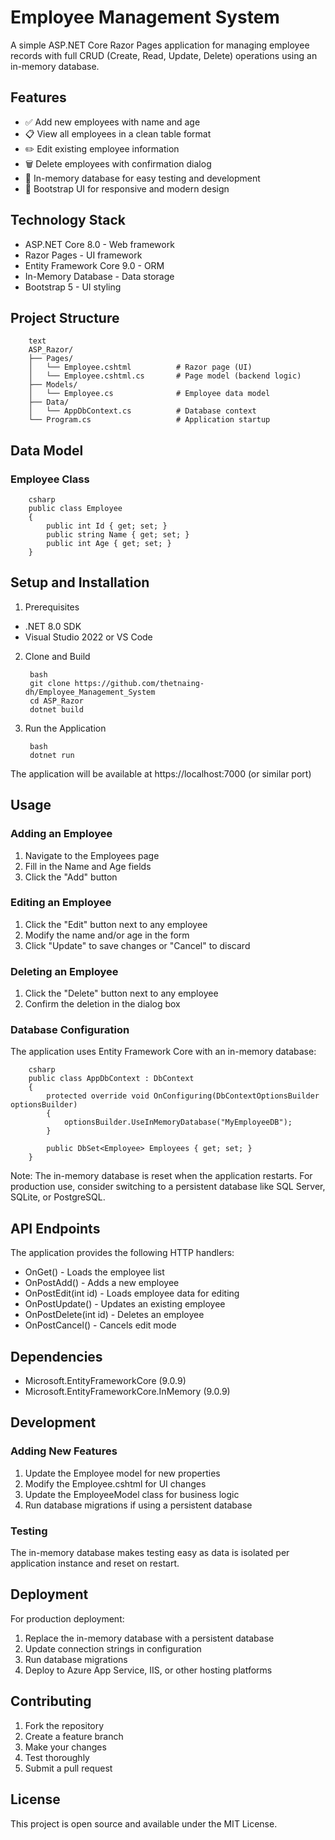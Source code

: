 # Employee Management System
A simple ASP.NET Core Razor Pages application for managing employee records with full CRUD (Create, Read, Update, Delete) operations using an in-memory database.

## Features
* ✅ Add new employees with name and age
* 📋 View all employees in a clean table format
* ✏️ Edit existing employee information
* 🗑️ Delete employees with confirmation dialog
* 💾 In-memory database for easy testing and development
* 🎨 Bootstrap UI for responsive and modern design

## Technology Stack
* ASP.NET Core 8.0 - Web framework
* Razor Pages - UI framework
* Entity Framework Core 9.0 - ORM
* In-Memory Database - Data storage
* Bootstrap 5 - UI styling

## Project Structure
        text
        ASP_Razor/
        ├── Pages/
        │   └── Employee.cshtml          # Razor page (UI)
        │   └── Employee.cshtml.cs       # Page model (backend logic)
        ├── Models/
        │   └── Employee.cs              # Employee data model
        ├── Data/
        │   └── AppDbContext.cs          # Database context
        └── Program.cs                   # Application startup
## Data Model
### Employee Class
        csharp
        public class Employee
        {
            public int Id { get; set; }
            public string Name { get; set; }
            public int Age { get; set; }
        }
## Setup and Installation
1. Prerequisites
* .NET 8.0 SDK
* Visual Studio 2022 or VS Code

2. Clone and Build

        bash
        git clone https://github.com/thetnaing-dh/Employee_Management_System
        cd ASP_Razor
        dotnet build
3. Run the Application

        bash
        dotnet run
The application will be available at https://localhost:7000 (or similar port)

## Usage
### Adding an Employee
1. Navigate to the Employees page
2. Fill in the Name and Age fields
3. Click the "Add" button

### Editing an Employee
1. Click the "Edit" button next to any employee
2. Modify the name and/or age in the form
3. Click "Update" to save changes or "Cancel" to discard

### Deleting an Employee
1. Click the "Delete" button next to any employee
2. Confirm the deletion in the dialog box

### Database Configuration
The application uses Entity Framework Core with an in-memory database:

        csharp
        public class AppDbContext : DbContext
        {
            protected override void OnConfiguring(DbContextOptionsBuilder optionsBuilder)
            {
                optionsBuilder.UseInMemoryDatabase("MyEmployeeDB");
            }
        
            public DbSet<Employee> Employees { get; set; }
        }
Note: The in-memory database is reset when the application restarts. For production use, consider switching to a persistent database like SQL Server, SQLite, or PostgreSQL.

## API Endpoints
The application provides the following HTTP handlers:
* OnGet() - Loads the employee list
* OnPostAdd() - Adds a new employee
* OnPostEdit(int id) - Loads employee data for editing
* OnPostUpdate() - Updates an existing employee
* OnPostDelete(int id) - Deletes an employee
* OnPostCancel() - Cancels edit mode

## Dependencies
* Microsoft.EntityFrameworkCore (9.0.9)
* Microsoft.EntityFrameworkCore.InMemory (9.0.9)

## Development
### Adding New Features
1. Update the Employee model for new properties
2. Modify the Employee.cshtml for UI changes
3. Update the EmployeeModel class for business logic
4. Run database migrations if using a persistent database

### Testing
The in-memory database makes testing easy as data is isolated per application instance and reset on restart.

## Deployment
For production deployment:
1. Replace the in-memory database with a persistent database
2. Update connection strings in configuration
3. Run database migrations
4. Deploy to Azure App Service, IIS, or other hosting platforms

## Contributing
1. Fork the repository
2. Create a feature branch
3. Make your changes
4. Test thoroughly
5. Submit a pull request

## License
This project is open source and available under the MIT License.
